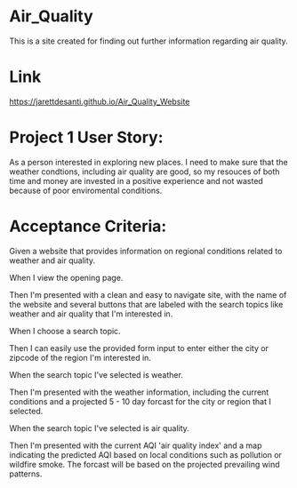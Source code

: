 # Air_Quality
This is a site created for finding out further information regarding air quality.

# Link

https://jarettdesanti.github.io/Air_Quality_Website

# Project 1 User Story:
As a person interested in exploring new places. I need to make sure that the weather condtions, including air quality are good, so my resouces of both time and money are invested in a positive experience and not wasted because of poor enviromental conditions.

# Acceptance Criteria:
Given a website that provides information on regional conditions related to weather and air quality.

When I view the opening page.

Then I'm presented with a clean and easy to navigate site, with the name of the website and several buttons that are labeled with the search topics like weather and air quality that I'm interested in.

When I choose a search topic.

Then I can easily use the provided form input to enter either the city or zipcode of the region I'm interested in.

When the search topic I've selected is weather.

Then I'm presented with the weather information, including the current conditions and a projected 5 - 10 day forcast for the city or region that I selected.

When the search topic I've selected is air quality.

Then I'm presented with the current AQI 'air quality index' and a map indicating the predicted AQI based on local conditions such as pollution or wildfire smoke. The forcast will be based on the projected prevailing wind patterns.
